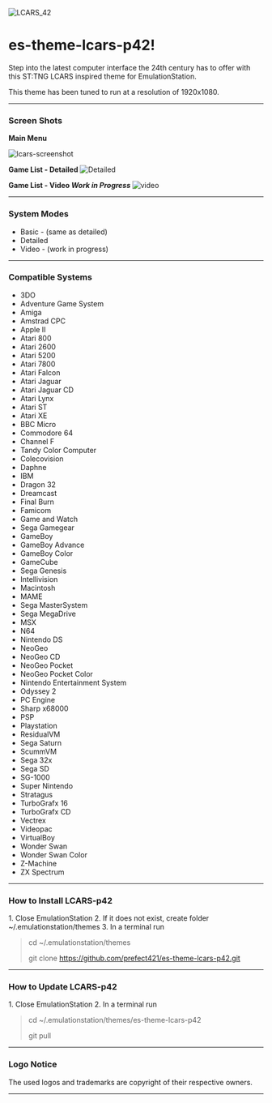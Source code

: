 ![LCARS_42](https://user-images.githubusercontent.com/70246999/173084025-34aa887f-0237-4d5b-a3bc-26ff8c11726b.png)

# es-theme-lcars-p42!

Step into the latest computer interface the 24th century has to offer with this ST:TNG LCARS inspired theme for EmulationStation.

This theme has been tuned to run at a resolution of 1920x1080.
<hr>
<h3>Screen Shots</h3>
<b>Main Menu</b>

![lcars-screenshot](https://user-images.githubusercontent.com/70246999/173098188-0e4a05fb-7250-4b55-82da-fb8726290650.png)

<b>Game List - Detailed</b>
![Detailed](https://user-images.githubusercontent.com/70246999/173853030-37834a16-6cbe-4adb-a610-43a845e08fa8.PNG)

<b>Game List - Video <i>**Work in Progress**</i></b>
![video](https://user-images.githubusercontent.com/70246999/173853263-6fc0203c-730e-41cf-a4c8-dba77092d517.png)

<hr>
<h3>System Modes</h3>
<UL>
  <li>Basic - (same as detailed)
  <li>Detailed
  <li>Video - (work in progress)
</ul>
<hr>

<h3>Compatible Systems</h3>
<ul>
<li>3DO
<li>Adventure Game System
<li>Amiga
<li>Amstrad CPC
<li>Apple II
<li>Atari 800
<li>Atari 2600
<li>Atari 5200
<li>Atari 7800
<li>Atari Falcon
<li>Atari Jaguar
<li>Atari Jaguar CD
<li>Atari Lynx
<li>Atari ST
<li>Atari XE
<li>BBC Micro
<li>Commodore 64
<li>Channel F
<li>Tandy Color Computer
<li>Colecovision
<li>Daphne
<li>IBM
<li>Dragon 32
<li>Dreamcast
<li>Final Burn
<li>Famicom
<li>Game and Watch
<li>Sega Gamegear
<li>GameBoy
<li>GameBoy Advance
<li>GameBoy Color
<li>GameCube
<li>Sega Genesis
<li>Intellivision
<li>Macintosh
<li>MAME
<li>Sega MasterSystem
<li>Sega MegaDrive
<li>MSX
<li>N64
<li>Nintendo DS
<li>NeoGeo
<li>NeoGeo CD
<li>NeoGeo Pocket
<li>NeoGeo Pocket Color
<li>Nintendo Entertainment System
<li>Odyssey 2
<li>PC Engine
<li>Sharp x68000
<li>PSP
<li>Playstation
<li>ResidualVM
<li>Sega Saturn
<li>ScummVM
<li>Sega 32x
<li>Sega SD
<li>SG-1000
<li>Super Nintendo
<li>Stratagus
<li>TurboGrafx 16
<li>TurboGrafx CD
<li>Vectrex
<li>Videopac
<li>VirtualBoy
<li>Wonder Swan
<li>Wonder Swan Color
<li>Z-Machine
<li>ZX Spectrum
</ul>
<hr>
<H3> How to Install LCARS-p42</h3>
1. Close EmulationStation
2. If it does not exist, create folder ~/.emulationstation/themes
3. In a terminal run
   <blockquote>
   cd ~/.emulationstation/themes
		 
   git clone https://github.com/prefect421/es-theme-lcars-p42.git
  </blockquote>
 <hr>
	<H3> How to Update LCARS-p42</h3>
1. Close EmulationStation
2. In a terminal run
   <blockquote>
   cd ~/.emulationstation/themes/es-theme-lcars-p42
	
   git pull
  </blockquote>
 <hr>
	
<h3>Logo Notice</h3>

The used logos and trademarks are copyright of their respective owners.
<hr>
